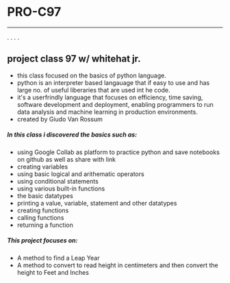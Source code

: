 # PRO-C97
_____
. . . . 
## project class 97 w/ whitehat jr.
- this class focused on the basics of python language.
- python is an interpreter based langauage that if easy to use and has large no. of useful liberaries that are used int he code.
- it's a userfrindly language that focuses on efficiency, time saving, software development and deployment, enabling programmers to run data analysis and machine learning in production environments.
- created by Giudo Van Rossum

##### In this class i discovered the basics such as:
- using Google Collab as platform to practice python and save notebooks on github as well as share with link
- creating variables
- using basic logical and arithematic operators
- using conditional statements 
- using various built-in functions 
- the basic datatypes
- printing a value, variable, statement and other datatypes 
- creating functions
- calling functions
- returning a function

##### This project focuses on:
- A method to find a Leap Year
- A method to convert to read height in centimeters and then convert the height to Feet and Inches
